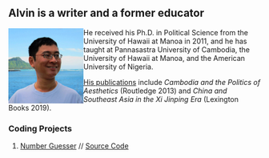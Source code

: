 ## Alvin is a writer and a former educator

<img src="Alvin.jpg" width="150" height="150" align="left">

He received his Ph.D. in Political Science from the University of Hawaii at Manoa in 2011, and he has taught at Pannasastra University of Cambodia, the University of Hawaii at Manoa, and the American University of Nigeria.

[His publications](https://alvinlim-writer.com/) include *Cambodia and the Politics of Aesthetics* (Routledge 2013) and *China and Southeast Asia in the Xi Jinping Era* (Lexington Books 2019).

### Coding Projects

1. [Number Guesser](https://alvinqingxing.github.io/Number-Guesser/) // [Source Code](https://alvinqingxing.github.io/Number-Guesser/) 
